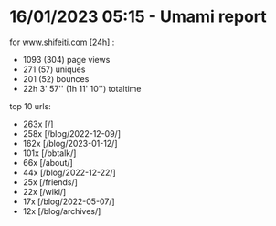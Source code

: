 # 16/01/2023 05:15 - Umami report
for www.shifeiti.com [24h] :

 - 1093 (304) page views
 - 271 (57) uniques
 - 201 (52) bounces
 - 22h 3' 57'' (1h 11' 10'') totaltime


top 10 urls:
 - 263x [/]
 - 258x [/blog/2022-12-09/]
 - 162x [/blog/2023-01-12/]
 - 101x [/bbtalk/]
 - 66x [/about/]
 - 44x [/blog/2022-12-22/]
 - 25x [/friends/]
 - 22x [/wiki/]
 - 17x [/blog/2022-05-07/]
 - 12x [/blog/archives/]


